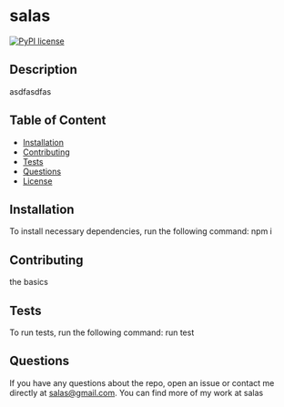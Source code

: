 
# salas

[![PyPI license](https://img.shields.io/pypi/l/ansicolortags.svg)](https://pypi.python.org/pypi/ansicolortags/)

## Description
asdfasdfas

## Table of Content
* [Installation](#Installation)
* [Contributing](#Contributing)
* [Tests](#Tests)
* [Questions](#Questions)
* [License](#License)

## Installation
To install necessary dependencies, run the following command:
npm i

## Contributing
the basics

## Tests
To run tests, run the following command: 
run test

## Questions
If you have any questions about the repo, open an issue or contact me directly at salas@gmail.com. You can find more of my work at salas

